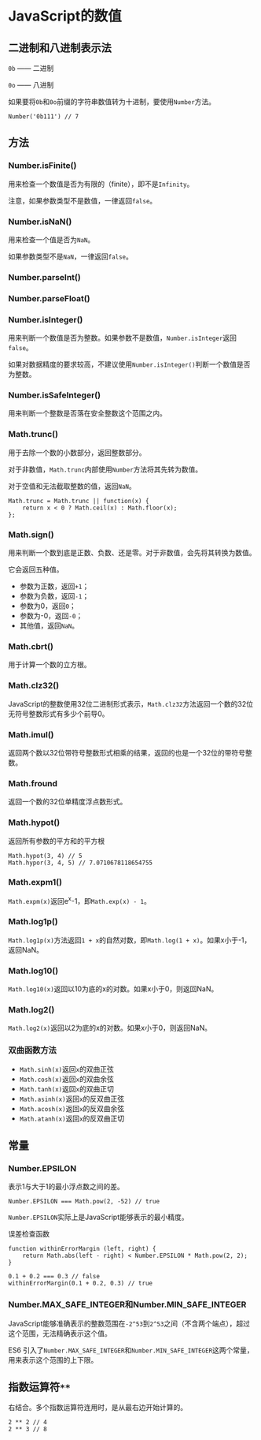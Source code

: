# JavaScript的数值 #
## 二进制和八进制表示法 ##
`0b` —— 二进制

`0o` —— 八进制

如果要将`0b`和`0o`前缀的字符串数值转为十进制，要使用`Number`方法。
	
	Number('0b111') // 7

## 方法 ##
### Number.isFinite() ###
用来检查一个数值是否为有限的（finite），即不是`Infinity`。

注意，如果参数类型不是数值，一律返回`false`。
### Number.isNaN() ###
用来检查一个值是否为`NaN`。

如果参数类型不是`NaN`，一律返回`false`。

### Number.parseInt() ###

### Number.parseFloat() ###

### Number.isInteger() ###
用来判断一个数值是否为整数。如果参数不是数值，`Number.isInteger`返回`false`。

如果对数据精度的要求较高，不建议使用`Number.isInteger()`判断一个数值是否为整数。

### Number.isSafeInteger() ###
用来判断一个整数是否落在安全整数这个范围之内。

### Math.trunc() ###
用于去除一个数的小数部分，返回整数部分。

对于非数值，`Math.trunc`内部使用`Number`方法将其先转为数值。

对于空值和无法截取整数的值，返回`NaN`。

	Math.trunc = Math.trunc || function(x) {
		return x < 0 ? Math.ceil(x) : Math.floor(x);
	};

### Math.sign() ###
用来判断一个数到底是正数、负数、还是零。对于非数值，会先将其转换为数值。

它会返回五种值。

- 参数为正数，返回`+1`；
- 参数为负数，返回`-1`；
- 参数为0，返回`0`；
- 参数为-0，返回`-0`；
- 其他值，返回`NaN`。

### Math.cbrt() ###
用于计算一个数的立方根。

### Math.clz32() ###
JavaScript的整数使用32位二进制形式表示，`Math.clz32`方法返回一个数的32位无符号整数形式有多少个前导0。

### Math.imul() ###
返回两个数以32位带符号整数形式相乘的结果，返回的也是一个32位的带符号整数。

### Math.fround ###
返回一个数的32位单精度浮点数形式。

### Math.hypot() ###
返回所有参数的平方和的平方根

	Math.hypot(3, 4) // 5
	Math.hypor(3, 4, 5) // 7.0710678118654755

### Math.expm1() ###
`Math.expm(x)`返回e<sup>x</sup>-1，即`Math.exp(x) - 1`。

### Math.log1p() ###
`Math.log1p(x)`方法返回`1 + x`的自然对数，即`Math.log(1 + x)`。如果x小于-1，返回NaN。

### Math.log10() ###
`Math.log10(x)`返回以10为底的x的对数。如果x小于0，则返回NaN。

### Math.log2() ###
`Math.log2(x)`返回以2为底的x的对数。如果x小于0，则返回NaN。

### 双曲函数方法 ###
- `Math.sinh(x)`返回`x`的双曲正弦
- `Math.cosh(x)`返回`x`的双曲余弦
- `Math.tanh(x)`返回`x`的双曲正切
- `Math.asinh(x)`返回`x`的反双曲正弦
- `Math.acosh(x)`返回`x`的反双曲余弦
- `Math.atanh(x)`返回`x`的反双曲正切


## 常量 ##
### Number.EPSILON ###
表示1与大于1的最小浮点数之间的差。

	Number.EPSILON === Math.pow(2, -52) // true
`Number.EPSILON`实际上是JavaScript能够表示的最小精度。

误差检查函数

	function withinErrorMargin (left, right) {
		return Math.abs(left - right) < Number.EPSILON * Math.pow(2, 2);
	}
	
	0.1 + 0.2 === 0.3 // false
	withinErrorMargin(0.1 + 0.2, 0.3) // true

### Number.MAX_SAFE_INTEGER和Number.MIN_SAFE_INTEGER ###
JavaScript能够准确表示的整数范围在`-2^53`到`2^53`之间（不含两个端点），超过这个范围，无法精确表示这个值。

ES6 引入了`Number.MAX_SAFE_INTEGER`和`Number.MIN_SAFE_INTEGER`这两个常量，用来表示这个范围的上下限。

## 指数运算符`**` ##
右结合。多个指数运算符连用时，是从最右边开始计算的。

	2 ** 2 // 4
	2 ** 3 // 8



